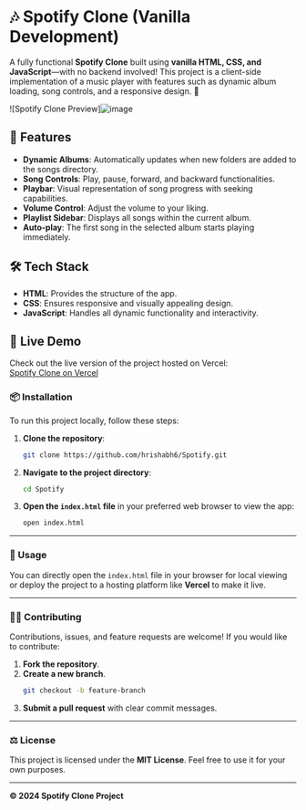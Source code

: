 # 🎶 Spotify Clone (Vanilla Development)

A fully functional **Spotify Clone** built using **vanilla HTML, CSS, and JavaScript**—with no backend involved! This project is a client-side implementation of a music player with features such as dynamic album loading, song controls, and a responsive design. 🚀

![Spotify Clone Preview]![image](https://github.com/user-attachments/assets/cd298ebb-7222-4e91-b175-d33d380f893b)


## 🌟 Features

- **Dynamic Albums**: Automatically updates when new folders are added to the songs directory.
- **Song Controls**: Play, pause, forward, and backward functionalities.
- **Playbar**: Visual representation of song progress with seeking capabilities.
- **Volume Control**: Adjust the volume to your liking.
- **Playlist Sidebar**: Displays all songs within the current album.
- **Auto-play**: The first song in the selected album starts playing immediately.

## 🛠️ Tech Stack

- **HTML**: Provides the structure of the app.
- **CSS**: Ensures responsive and visually appealing design.
- **JavaScript**: Handles all dynamic functionality and interactivity.

## 🚀 Live Demo

Check out the live version of the project hosted on Vercel:  
[Spotify Clone on Vercel](https://spotify-pi-blush.vercel.app/)

### 📦 Installation

To run this project locally, follow these steps:

1. **Clone the repository**:
    ```bash
    git clone https://github.com/hrishabh6/Spotify.git
    ```

2. **Navigate to the project directory**:
    ```bash
    cd Spotify
    ```

3. **Open the `index.html` file** in your preferred web browser to view the app:
    ```bash
    open index.html
    ```

---

### 📖 Usage

You can directly open the `index.html` file in your browser for local viewing or deploy the project to a hosting platform like **Vercel** to make it live.

---

### 👨‍💻 Contributing

Contributions, issues, and feature requests are welcome! If you would like to contribute:

1. **Fork the repository**.
2. **Create a new branch**.
    ```bash
    git checkout -b feature-branch
    ```
3. **Submit a pull request** with clear commit messages.

---

### ⚖️ License

This project is licensed under the **MIT License**. Feel free to use it for your own purposes.

---

**© 2024 Spotify Clone Project**

   
